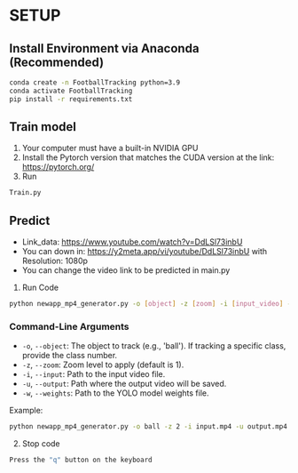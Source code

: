 # SETUP
## Install Environment via Anaconda (Recommended)
```bash
conda create -n FootballTracking python=3.9
conda activate FootballTracking 
pip install -r requirements.txt
```
## Train model
1. Your computer must have a built-in NVIDIA GPU
2. Install the Pytorch version that matches the CUDA version at the link: https://pytorch.org/
3. Run
```bash
Train.py
```
## Predict
- Link_data: https://www.youtube.com/watch?v=DdLSl73inbU
- You can down in: https://y2meta.app/vi/youtube/DdLSl73inbU with Resolution: 1080p
- You can change the video link to be predicted in main.py
1. Run Code
```bash
python newapp_mp4_generator.py -o [object] -z [zoom] -i [input_video] -u [output_video] -w [weights]
```
### Command-Line Arguments

- `-o`, `--object`: The object to track (e.g., 'ball'). If tracking a specific class, provide the class number.
- `-z`, `--zoom`: Zoom level to apply (default is 1).
- `-i`, `--input`: Path to the input video file.
- `-u`, `--output`: Path where the output video will be saved.
- `-w`, `--weights`: Path to the YOLO model weights file.

Example: 
```bash
python newapp_mp4_generator.py -o ball -z 2 -i input.mp4 -u output.mp4 -w best.pt
```
2. Stop code
```bash
Press the "q" button on the keyboard
```

